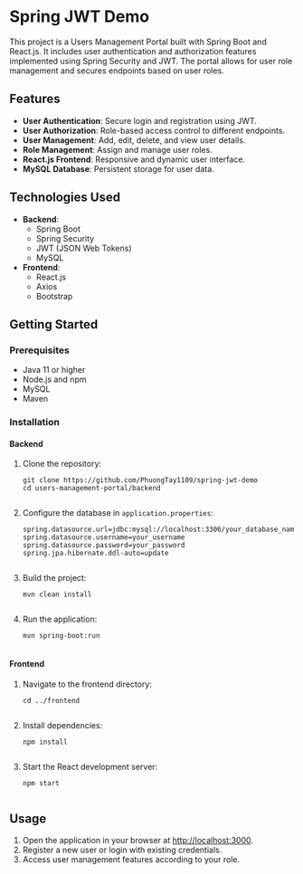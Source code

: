 <!DOCTYPE html>
<html lang="en">
<head>
    <meta charset="UTF-8">
    <meta name="viewport" content="width=device-width, initial-scale=1.0">
</head>
<body>
    <h1>Spring JWT Demo</h1>
    <p>This project is a Users Management Portal built with Spring Boot and React.js. It includes user authentication and authorization features implemented using Spring Security and JWT. The portal allows for user role management and secures endpoints based on user roles.</p>
    <h2>Features</h2>
    <ul>
        <li><strong>User Authentication</strong>: Secure login and registration using JWT.</li>
        <li><strong>User Authorization</strong>: Role-based access control to different endpoints.</li>
        <li><strong>User Management</strong>: Add, edit, delete, and view user details.</li>
        <li><strong>Role Management</strong>: Assign and manage user roles.</li>
        <li><strong>React.js Frontend</strong>: Responsive and dynamic user interface.</li>
        <li><strong>MySQL Database</strong>: Persistent storage for user data.</li>
    </ul>
    <h2>Technologies Used</h2>
    <ul>
        <li><strong>Backend</strong>:
            <ul>
                <li>Spring Boot</li>
                <li>Spring Security</li>
                <li>JWT (JSON Web Tokens)</li>
                <li>MySQL</li>
            </ul>
        </li>
        <li><strong>Frontend</strong>:
            <ul>
                <li>React.js</li>
                <li>Axios</li>
                <li>Bootstrap</li>
            </ul>
        </li>
    </ul>
    <h2>Getting Started</h2>
    <h3>Prerequisites</h3>
    <ul>
        <li>Java 11 or higher</li>
        <li>Node.js and npm</li>
        <li>MySQL</li>
        <li>Maven</li>
    </ul>
    <h3>Installation</h3>
    <h4>Backend</h4>
    <ol>
        <li>Clone the repository:
            <pre><code>git clone https://github.com/PhuongTay1109/spring-jwt-demo
cd users-management-portal/backend
            </code></pre>
        </li>
        <li>Configure the database in <code>application.properties</code>:
            <pre><code>spring.datasource.url=jdbc:mysql://localhost:3306/your_database_name
spring.datasource.username=your_username
spring.datasource.password=your_password
spring.jpa.hibernate.ddl-auto=update
            </code></pre>
        </li>
        <li>Build the project:
            <pre><code>mvn clean install
            </code></pre>
        </li>
        <li>Run the application:
            <pre><code>mvn spring-boot:run
            </code></pre>
        </li>
    </ol>
    <h4>Frontend</h4>
    <ol>
        <li>Navigate to the frontend directory:
            <pre><code>cd ../frontend
            </code></pre>
        </li>
        <li>Install dependencies:
            <pre><code>npm install
            </code></pre>
        </li>
        <li>Start the React development server:
            <pre><code>npm start
            </code></pre>
        </li>
    </ol>
    <h2>Usage</h2>
    <ol>
        <li>Open the application in your browser at <a href="http://localhost:3000">http://localhost:3000</a>.</li>
        <li>Register a new user or login with existing credentials.</li>
        <li>Access user management features according to your role.</li>
    </ol>
</body>
</html>
